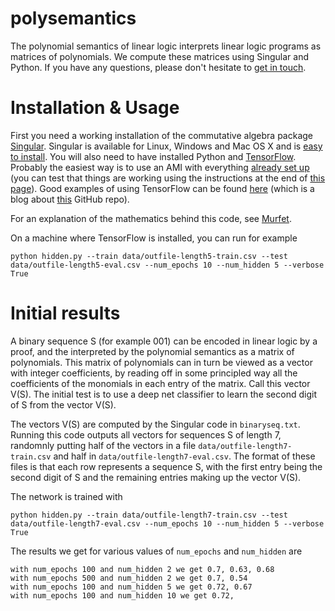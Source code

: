 # polysemantics
The polynomial semantics of linear logic interprets linear logic programs as matrices of polynomials. We compute these matrices using Singular and Python. If you have any questions, please don't hesitate to [get in touch](mailto:d.murfet@unimelb.edu.au).

# Installation & Usage

First you need a working installation of the commutative algebra package [Singular](https://www.singular.uni-kl.de/). Singular is available for Linux, Windows and Mac OS X and is [easy to install](https://www.singular.uni-kl.de/index.php/singular-download.html). You will also need to have installed Python and [TensorFlow](https://www.tensorflow.org/). Probably the easiest way is to use an AMI with everything [already set up](http://erikbern.com/2015/11/12/installing-tensorflow-on-aws/) (you can test that things are working using the instructions at the end of [this page](http://ramhiser.com/2016/01/05/installing-tensorflow-on-an-aws-ec2-instance-with-gpu-support/)). Good examples of using TensorFlow can be found [here](https://bcomposes.wordpress.com/2015/11/26/simple-end-to-end-tensorflow-examples/) (which is a blog about [this](https://github.com/jasonbaldridge/try-tf.git) GitHub repo).

For an explanation of the mathematics behind this code, see [Murfet](http://arxiv.org/abs/1407.2650).

On a machine where TensorFlow is installed, you can run for example

```
python hidden.py --train data/outfile-length5-train.csv --test data/outfile-length5-eval.csv --num_epochs 10 --num_hidden 5 --verbose True
```

# Initial results

A binary sequence S (for example 001) can be encoded in linear logic by a proof, and the interpreted by the polynomial semantics as a matrix of polynomials. This matrix of polynomials can in turn be viewed as a vector with integer coefficients, by reading off in some principled way all the coefficients of the monomials in each entry of the matrix. Call this vector V(S). The initial test is to use a deep net classifier to learn the second digit of S from the vector V(S).

The vectors V(S) are computed by the Singular code in `binaryseq.txt`. Running this code outputs all vectors for sequences S of length 7, randomnly putting half of the vectors in a file `data/outfile-length7-train.csv` and half in `data/outfile-length7-eval.csv`. The format of these files is that each row represents a sequence S, with the first entry being the second digit of S and the remaining entries making up the vector V(S).

The network is trained with

```
python hidden.py --train data/outfile-length7-train.csv --test data/outfile-length7-eval.csv --num_epochs 10 --num_hidden 5 --verbose True
```

The results we get for various values of `num_epochs` and `num_hidden` are

```
with num_epochs 100 and num_hidden 2 we get 0.7, 0.63, 0.68
with num_epochs 500 and num_hidden 2 we get 0.7, 0.54
with num_epochs 100 and num_hidden 5 we get 0.72, 0.67
with num_epochs 100 and num_hidden 10 we get 0.72, 
```